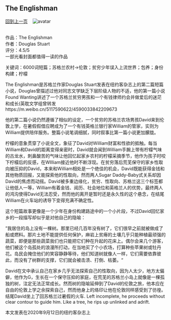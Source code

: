 ## The Englishman
[回到上一页](https://boheme13.github.io/Reviews/)  &nbsp;&nbsp;
![avatar](https://images.squarespace-cdn.com/content/v1/5dc39817598601058cf7855c/1600378978577-8TE02909KD9BJLN4VHK1/Screen+Shot+2020-09-17+at+5.40.38+PM.png?format=1000w)
<br>
<br>


作品：The Englishman <br>
作者：Douglas Stuart <br>
评分：4.5/5 <br>
一部光看封面都值得一读的作品 <br>


关键词：6000词短篇；苏格兰农村->伦敦；贫穷少年误入上流世界；包养；身份构建；柠檬

The Englishman是苏格兰作家Douglas Stuart发表在纽约客杂志上的第二篇短篇小说，Douglas曾描述过他对同志文学缺乏下层阶级人物的不适，他的第一篇小说Found Wanting讲述了一个苏格兰贫穷男孩和一个有钱律师约会并做爱后的迷茫和成长(英耽文学组曾转发https://m.weibo.cn/5117590622/4590033842209673

他的第二篇小说仍然遵循了相似的设定，一个贫穷的苏格兰农场男孩David来到伦敦上学，在暑假假借应聘成为了一个有钱英格兰银行家William的管家，实则为William提供陪伴服务。整篇小说笔调细腻，同时叙事比第一篇小说更加朦胧。

柠檬的意象贯穿了小说全文，象征了David对William财富和性欲的抵触。每当William和David的距离变得亲密时，David就会闻到William手腕上带有柠檬气味的古龙水，刺鼻酸苦的气味让他回忆起家乡农村的柠檬采摘季节，他作为孩子时咬下柠檬后的反感，在WIlliam接近他时不断浮现。在贫穷落后荒芜保守的家乡性取向被压抑的David，本来和William相处是一个绝佳的机会，David既能获得金钱和其他物质回报，又能探索他的性取向，然而两人Sugar Daddy-Baby式关系却因David的焦虑而动摇。David被多重边缘化，贫穷、性取向、苏格兰这三个标签都让他低人一等，William有着金钱、阅历、社会地位和英格兰人的优势，最终两人的鸿沟使得David无法忍受，然而他的离开是暂时还是永久性的这个悬念，在结尾William在火车站的诱导下变得充满不确定性。

这个短篇故事更像是一个少年在身份构建路途中的一个小片段，不过David回忆家乡的一段描写却似乎是对他自己的隐喻：

”我居住的岛上没有一棵树。那里已经几百年没有树了，它们很早之前就被做成了船或燃料。那片土地不能提供任何保护，麻岩上贫瘠的土壤几乎只能种植最顽强的蔬菜，即便是那些蔬菜我们也只能把它们种在升起的花床上。偶尔会来几个游客，他们被这个岛孤处的浪漫所打动，在当地买了个小农场，打算种些苹果树或牡丹花。岛民会掩住他们的笑容静静等待，他们知道树就像人一样，它们需要依靠彼此，而没有了树群的支撑，它们就会被击溃、打倒、枯萎。“

David在文中承认自己在家乡几乎无法探索自己的性取向，因为人太少，地方太偏僻，他作为G，生长在一个保守压抑的家庭，在荒芜的苏格兰小岛上就像是一棵孤独的树，注定无法正常成长。然而树的隐喻延伸到了David的伦敦之旅，他本应在自由的伦敦上学之余探索自己，然而他身上的烙印让他在伦敦同样感受到了彷徨。结尾David坐上了回苏格兰过暑假的火车. Left incomplete, he proceeds without clear contour to guide him. Like a tree, he rips up unlinked and adrift.

本文发表在2020年9月12日的纽约客杂志上